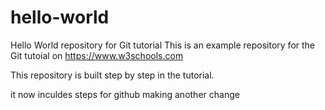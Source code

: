 # hello-world
Hello World repository for Git tutorial
This is an example repository for the Git tutoial on https://www.w3schools.com

This repository is built step by step in the tutorial.

it now inculdes steps for github
making another change

